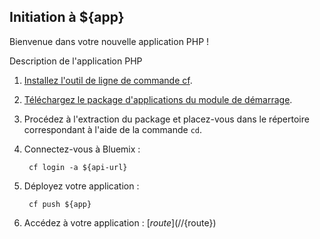 Initiation à ${app}
-----------------------------------
Bienvenue dans votre nouvelle application PHP !

Description de l'application PHP 

1. [Installez l'outil de ligne de commande cf](${doc-url}/#starters/BuildingWeb.html#install_cf).
2. [Téléchargez le package d'applications du module de démarrage](${ace-url}/rest/apps/${app-guid}/starter-download).
3. Procédez à l'extraction du package et placez-vous dans le répertoire correspondant à l'aide de la commande `cd`.

4. Connectez-vous à Bluemix : 

		cf login -a ${api-url}

5. Déployez votre application :

		cf push ${app}

6. Accédez à votre application : [${route}](//${route})

